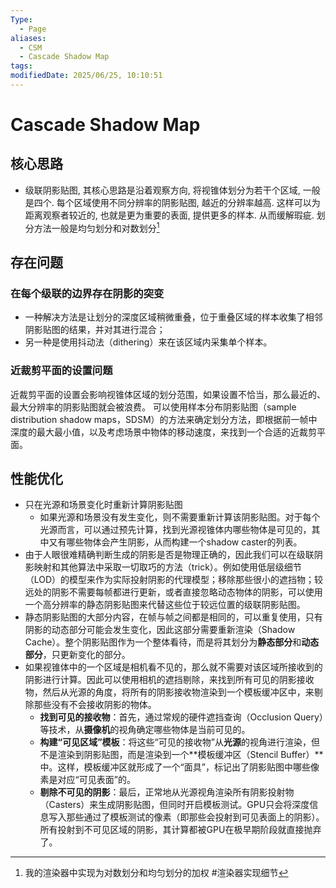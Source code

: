 ```yaml
---
Type:
  - Page
aliases:
  - CSM
  - Cascade Shadow Map
tags: 
modifiedDate: 2025/06/25, 10:10:51
---
```


# Cascade Shadow Map

## 核心思路

-  级联阴影贴图, 其核心思路是沿着观察方向, 将视锥体划分为若干个区域, 一般是四个. 每个区域使用不同分辨率的阴影贴图, 越近的分辨率越高. 这样可以为距离观察者较近的, 也就是更为重要的表面, 提供更多的样本. 从而缓解瑕疵. 划分方法一般是均匀划分和对数划分[^1]

## 存在问题

### 在每个级联的边界存在阴影的突变

- 一种解决方法是让划分的深度区域稍微重叠，位于重叠区域的样本收集了相邻阴影贴图的结果，并对其进行混合；
- 另一种是使用抖动法（dithering）来在该区域内采集单个样本。

### 近裁剪平面的设置问题

近裁剪平面的设置会影响视锥体区域的划分范围，如果设置不恰当，那么最近的、最大分辨率的阴影贴图就会被浪费。
可以使用样本分布阴影贴图（sample distribution shadow maps，SDSM）的方法来确定划分方法，即根据前一帧中深度的最大最小值，以及考虑场景中物体的移动速度，来找到一个合适的近裁剪平面。

## 性能优化

- 只在光源和场景变化时重新计算阴影贴图
    - 如果光源和场景没有发生变化，则不需要重新计算该阴影贴图。对于每个光源而言，可以通过预先计算，找到光源视锥体内哪些物体是可见的，其中又有哪些物体会产生阴影，从而构建一个shadow caster的列表。
- 由于人眼很难精确判断生成的阴影是否是物理正确的，因此我们可以在级联阴影映射和其他算法中采取一切取巧的方法（trick）。例如使用低层级细节（LOD）的模型来作为实际投射阴影的代理模型；移除那些很小的遮挡物；较远处的阴影不需要每帧都进行更新，或者直接忽略动态物体的阴影，可以使用一个高分辨率的静态阴影贴图来代替这些位于较远位置的级联阴影贴图。
- 静态阴影贴图的大部分内容，在帧与帧之间都是相同的，可以重复使用，只有阴影的动态部分可能会发生变化，因此这部分需要重新渲染（Shadow Cache）。整个阴影贴图作为一个整体看待，而是将其划分为**静态部分**和**动态部分**，只更新变化的部分。
- 如果视锥体中的一个区域是相机看不见的，那么就不需要对该区域所接收到的阴影进行计算。因此可以使用相机的遮挡剔除，来找到所有可见的阴影接收物，然后从光源的角度，将所有的阴影接收物渲染到一个模板缓冲区中，来剔除那些没有不会接收阴影的物体。
    - **找到可见的接收物**：首先，通过常规的硬件遮挡查询（Occlusion Query）等技术，从**摄像机**的视角确定哪些物体是当前可见的。
    - **构建“可见区域”模板**：将这些“可见的接收物”从**光源**的视角进行渲染，但不是渲染到阴影贴图，而是渲染到一个**模板缓冲区（Stencil Buffer）**中。这样，模板缓冲区就形成了一个“面具”，标记出了阴影贴图中哪些像素是对应“可见表面”的。
    - **剔除不可见的阴影**：最后，正常地从光源视角渲染所有阴影投射物（Casters）来生成阴影贴图，但同时开启模板测试。GPU只会将深度信息写入那些通过了模板测试的像素（即那些会投射到可见表面上的阴影）。所有投射到不可见区域的阴影，其计算都被GPU在极早期阶段就直接抛弃了。

[^1]: 我的渲染器中实现为对数划分和均匀划分的加权 #渲染器实现细节  
